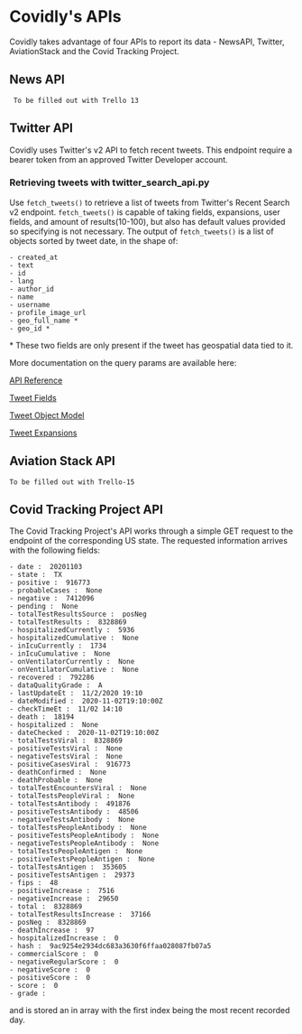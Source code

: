 # Covidly's APIs

Covidly takes advantage of four APIs to report its data - NewsAPI, Twitter, AviationStack and the Covid Tracking Project.

## News API

``` To be filled out with Trello 13```

## Twitter API

Covidly uses Twitter's v2 API to fetch recent tweets. This endpoint require a bearer token from an approved Twitter Developer account.

### Retrieving tweets with twitter_search_api.py

Use `fetch_tweets()` to retrieve a list of tweets from Twitter's Recent Search v2 endpoint. `fetch_tweets()` is capable of taking fields, expansions, user fields, and amount of results(10-100), but also has default values provided so specifying is not necessary. 
The output of `fetch_tweets()` is a list of objects sorted by tweet date, in the shape of:
```
- created_at
- text 
- id 
- lang 
- author_id
- name 
- username 
- profile_image_url
- geo_full_name *
- geo_id *
```
\* These two fields are only present if the tweet has geospatial data tied to it.

More documentation on the query params are available here:

[API Reference](https://developer.twitter.com/en/docs/twitter-api/tweets/search/api-reference/get-tweets-search-recent)

[Tweet Fields](https://developer.twitter.com/en/docs/twitter-api/fields)

[Tweet Object Model](https://developer.twitter.com/en/docs/twitter-api/data-dictionary/object-model/tweet)

[Tweet Expansions](https://developer.twitter.com/en/do)
## Aviation Stack API

```To be filled out with Trello-15```

## Covid Tracking Project API

The Covid Tracking Project's API works through a simple GET request to the endpoint of the corresponding US state. The requested information arrives with the following fields:
```
- date :  20201103
- state :  TX
- positive :  916773
- probableCases :  None
- negative :  7412096
- pending :  None
- totalTestResultsSource :  posNeg
- totalTestResults :  8328869
- hospitalizedCurrently :  5936
- hospitalizedCumulative :  None
- inIcuCurrently :  1734
- inIcuCumulative :  None
- onVentilatorCurrently :  None
- onVentilatorCumulative :  None
- recovered :  792286
- dataQualityGrade :  A
- lastUpdateEt :  11/2/2020 19:10
- dateModified :  2020-11-02T19:10:00Z
- checkTimeEt :  11/02 14:10
- death :  18194
- hospitalized :  None
- dateChecked :  2020-11-02T19:10:00Z
- totalTestsViral :  8328869
- positiveTestsViral :  None
- negativeTestsViral :  None
- positiveCasesViral :  916773
- deathConfirmed :  None
- deathProbable :  None
- totalTestEncountersViral :  None
- totalTestsPeopleViral :  None
- totalTestsAntibody :  491876
- positiveTestsAntibody :  48506
- negativeTestsAntibody :  None
- totalTestsPeopleAntibody :  None
- positiveTestsPeopleAntibody :  None
- negativeTestsPeopleAntibody :  None
- totalTestsPeopleAntigen :  None
- positiveTestsPeopleAntigen :  None
- totalTestsAntigen :  353605
- positiveTestsAntigen :  29373
- fips :  48
- positiveIncrease :  7516
- negativeIncrease :  29650
- total :  8328869
- totalTestResultsIncrease :  37166
- posNeg :  8328869
- deathIncrease :  97
- hospitalizedIncrease :  0
- hash :  9ac9254e2934dc683a3630f6ffaa028087fb07a5
- commercialScore :  0
- negativeRegularScore :  0
- negativeScore :  0
- positiveScore :  0
- score :  0
- grade :  
```
and is stored an in array with the first index being the most recent recorded day.